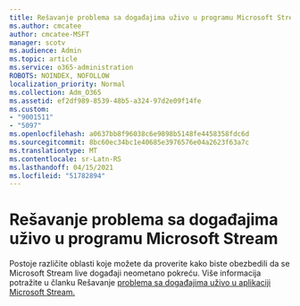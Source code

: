 ```yaml
---
title: Rešavanje problema sa događajima uživo u programu Microsoft Stream
ms.author: cmcatee
author: cmcatee-MSFT
manager: scotv
ms.audience: Admin
ms.topic: article
ms.service: o365-administration
ROBOTS: NOINDEX, NOFOLLOW
localization_priority: Normal
ms.collection: Adm_O365
ms.assetid: ef2df989-8539-48b5-a324-97d2e09f14fe
ms.custom:
- "9001511"
- "5097"
ms.openlocfilehash: a0637bb8f96038c6e9898b5148fe4458358fdc6d
ms.sourcegitcommit: 8bc60ec34bc1e40685e3976576e04a2623f63a7c
ms.translationtype: MT
ms.contentlocale: sr-Latn-RS
ms.lasthandoff: 04/15/2021
ms.locfileid: "51782894"
---
```

# <a name="troubleshooting-live-events-in-microsoft-stream"></a>Rešavanje problema sa događajima uživo u programu Microsoft Stream

Postoje različite oblasti koje možete da proverite kako biste obezbedili da se Microsoft Stream live događaji neometano pokreću. Više informacija potražite u članku Rešavanje [problema sa događajima uživo u aplikaciji Microsoft Stream.](https://docs.microsoft.com/stream/live-event-troubleshooting)
